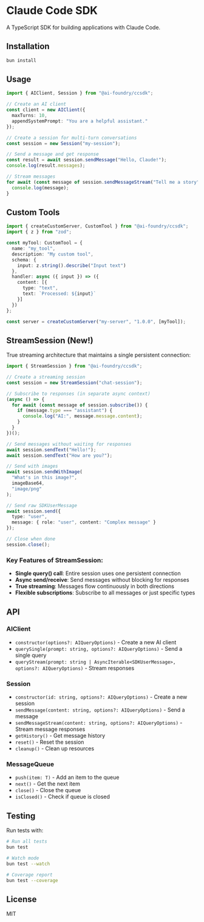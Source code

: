 # Claude Code SDK

A TypeScript SDK for building applications with Claude Code.

## Installation

```bash
bun install
```

## Usage

```typescript
import { AIClient, Session } from "@ai-foundry/ccsdk";

// Create an AI client
const client = new AIClient({
  maxTurns: 10,
  appendSystemPrompt: "You are a helpful assistant."
});

// Create a session for multi-turn conversations
const session = new Session("my-session");

// Send a message and get response
const result = await session.sendMessage("Hello, Claude!");
console.log(result.messages);

// Stream messages
for await (const message of session.sendMessageStream("Tell me a story")) {
  console.log(message);
}
```

## Custom Tools

```typescript
import { createCustomServer, CustomTool } from "@ai-foundry/ccsdk";
import { z } from "zod";

const myTool: CustomTool = {
  name: "my_tool",
  description: "My custom tool",
  schema: {
    input: z.string().describe("Input text")
  },
  handler: async ({ input }) => ({
    content: [{
      type: "text",
      text: `Processed: ${input}`
    }]
  })
};

const server = createCustomServer("my-server", "1.0.0", [myTool]);
```

## StreamSession (New!)

True streaming architecture that maintains a single persistent connection:

```typescript
import { StreamSession } from "@ai-foundry/ccsdk";

// Create a streaming session
const session = new StreamSession("chat-session");

// Subscribe to responses (in separate async context)
(async () => {
  for await (const message of session.subscribe()) {
    if (message.type === "assistant") {
      console.log("AI:", message.message.content);
    }
  }
})();

// Send messages without waiting for responses
await session.sendText("Hello!");
await session.sendText("How are you?");

// Send with images
await session.sendWithImage(
  "What's in this image?",
  imageBase64,
  "image/png"
);

// Send raw SDKUserMessage
await session.send({
  type: "user",
  message: { role: "user", content: "Complex message" }
});

// Close when done
session.close();
```

### Key Features of StreamSession:
- **Single query() call**: Entire session uses one persistent connection
- **Async send/receive**: Send messages without blocking for responses
- **True streaming**: Messages flow continuously in both directions
- **Flexible subscriptions**: Subscribe to all messages or just specific types

## API

### AIClient

- `constructor(options?: AIQueryOptions)` - Create a new AI client
- `querySingle(prompt: string, options?: AIQueryOptions)` - Send a single query
- `queryStream(prompt: string | AsyncIterable<SDKUserMessage>, options?: AIQueryOptions)` - Stream responses

### Session

- `constructor(id: string, options?: AIQueryOptions)` - Create a new session
- `sendMessage(content: string, options?: AIQueryOptions)` - Send a message
- `sendMessageStream(content: string, options?: AIQueryOptions)` - Stream message responses
- `getHistory()` - Get message history
- `reset()` - Reset the session
- `cleanup()` - Clean up resources

### MessageQueue

- `push(item: T)` - Add an item to the queue
- `next()` - Get the next item
- `close()` - Close the queue
- `isClosed()` - Check if queue is closed

## Testing

Run tests with:

```bash
# Run all tests
bun test

# Watch mode
bun test --watch

# Coverage report
bun test --coverage
```

## License

MIT